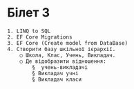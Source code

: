 ﻿# Білет 3

	1. LINQ to SQL
	2. EF Core Migrations
	3. EF Core (Create model from DataBase)
	4. Створити базу шкільної ієрархії.
		○ Школа, Клас, Учень, Викладач. 
		○ Де відобразити відношення:
			§  учень-викладачі
			§ Викладач учні
			§ Викладач класи
